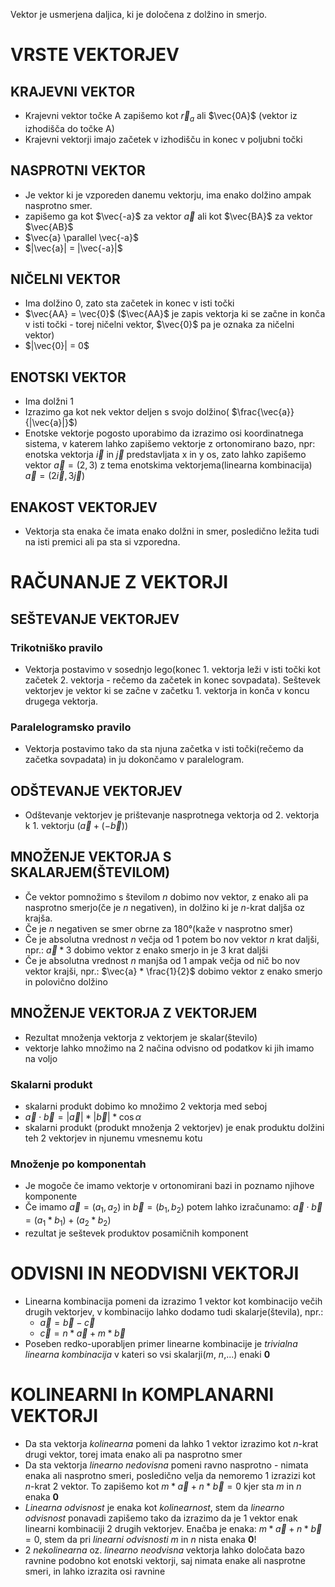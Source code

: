 Vektor je usmerjena daljica, ki je določena z dolžino in smerjo.
# VRSTE VEKTORJEV
## KRAJEVNI VEKTOR
- Krajevni vektor točke A zapišemo kot $\vec{r}_a$ ali $\vec{0A}$ (vektor iz izhodišča do točke A) 
- Krajevni vektorji imajo začetek v izhodišču in konec v poljubni točki

## NASPROTNI VEKTOR
- Je vektor ki je vzporeden danemu vektorju, ima enako dolžino ampak nasprotno smer.
- zapišemo ga kot $\vec{-a}$ za vektor $\vec{a}$ ali kot $\vec{BA}$ za vektor $\vec{AB}$
- $\vec{a} \parallel \vec{-a}$
- $|\vec{a}| = |\vec{-a}|$
## NIČELNI VEKTOR
- Ima dolžino 0, zato sta začetek in konec v isti točki
- $\vec{AA} = \vec{0}$ ($\vec{AA}$ je zapis vektorja ki se začne in konča v isti točki - torej ničelni vektor, $\vec{0}$ pa je oznaka za ničelni vektor)
- $|\vec{0}| = 0$
## ENOTSKI VEKTOR
- Ima dolžni 1
- Izrazimo ga kot nek vektor deljen s svojo dolžino( $\frac{\vec{a}}{|\vec{a}|}$)
- Enotske vektorje pogosto uporabimo da izrazimo osi koordinatnega sistema, v katerem lahko zapišemo vektorje z ortonomirano bazo, npr: enotska vektorja $\vec{i}$ in $\vec{j}$ predstavljata x in y os, zato lahko zapišemo vektor $\vec{a} = (2, 3)$ z tema enotskima vektorjema(linearna kombinacija) $\vec{a} = (2\vec{i}, 3\vec{j}$)

## ENAKOST VEKTORJEV
- Vektorja sta enaka če imata enako dolžni in smer, posledično ležita tudi na isti premici ali pa sta si vzporedna.

# RAČUNANJE Z VEKTORJI
## SEŠTEVANJE VEKTORJEV
### Trikotniško pravilo
- Vektorja postavimo v sosednjo lego(konec 1. vektorja leži v isti točki kot začetek 2. vektorja - rečemo da začetek in konec sovpadata). Seštevek vektorjev je vektor ki se začne v začetku 1. vektorja in konča v koncu drugega vektorja.
### Paralelogramsko pravilo
- Vektorja postavimo tako da sta njuna začetka v isti točki(rečemo da začetka sovpadata) in ju dokončamo v paralelogram.
## ODŠTEVANJE VEKTORJEV
- Odštevanje vektorjev je prištevanje nasprotnega vektorja od 2. vektorja k 1. vektorju ($\vec{a} + (-\vec{b})$)
## MNOŽENJE VEKTORJA S SKALARJEM(ŠTEVILOM)
- Če vektor pomnožimo s številom $n$ dobimo nov vektor, z enako ali pa nasprotno smerjo(če je $n$ negativen), in dolžino ki je $n$-krat daljša oz krajša.
- Če je $n$ negativen se smer obrne za 180°(kaže v nasprotno smer)
- Če je absolutna vrednost $n$ večja od 1 potem bo nov vektor $n$ krat daljši, npr.: $\vec{a} * 3$ dobimo vektor z enako smerjo in je 3 krat daljši
- Če je absolutna vrednost $n$ manjša od 1 ampak večja od nič bo nov vektor krajši, npr.: $\vec{a} * \frac{1}{2}$ dobimo vektor z enako smerjo in polovično dolžino
## MNOŽENJE VEKTORJA Z VEKTORJEM
- Rezultat množenja vektorja z vektorjem je skalar(število)
- vektorje lahko množimo na 2 načina odvisno od podatkov ki jih imamo na voljo
### Skalarni produkt
- skalarni produkt dobimo ko množimo 2 vektorja med seboj
- $\vec{a} \cdot \vec{b} = |\vec{a}| * |\vec{b}| * \cos\alpha$
- skalarni produkt (produkt množenja 2 vektorjev) je enak produktu dolžini teh 2 vektorjev in njunemu vmesnemu kotu

### Množenje po komponentah
- Je mogoče če imamo vektorje v ortonomirani bazi in poznamo njihove komponente
- Če imamo $\vec{a} = (a_1, a_2)$ in $\vec{b} = (b_1, b_2)$ potem lahko izračunamo: $\vec{a} \cdot \vec{b} = (a_1 * b_1) + (a_2 * b_2)$
- rezultat je seštevek produktov posamičnih komponent

# ODVISNI IN NEODVISNI VEKTORJI
- Linearna kombinacija pomeni da izrazimo 1 vektor kot kombinacijo večih drugih vektorjev, v kombinacijo lahko dodamo tudi skalarje(števila), npr.:
	- $\vec{a} = \vec{b} - \vec{c}$
	- $\vec{c} = n * \vec{a} + m * \vec{b}$
- Poseben redko-uporabljen primer linearne kombinacije je *trivialna linearna kombinacija* v kateri so vsi skalarji($m$, $n$,...) enaki **0**
# KOLINEARNI In KOMPLANARNI VEKTORJI
- Da sta vektorja *kolinearna* pomeni da lahko 1 vektor izrazimo kot $n$-krat drugi vektor, torej imata enako ali pa nasprotno smer
- Da sta vektorja *linearno nedovisna* pomeni ravno nasprotno - nimata enaka ali nasprotno smeri, posledično velja da nemoremo 1 izrazizi kot $n$-krat 2 vektor. To zapišemo kot $m * \vec{a} + n * \vec{b} = 0$ kjer sta $m$ in $n$ enaka **0**
- *Linearna odvisnost* je enaka kot *kolinearnost*, stem da *linearno odvisnost* ponavadi zapišemo tako da izrazimo da je 1 vektor enak linearni kombinaciji 2 drugih vektorjev. Enačba je enaka: $m * \vec{a} + n * \vec{b} = 0$, stem da pri *linearni odvisnosti* $m$ in $n$ nista enaka **0**!
- 2 *nekolinearna* oz. *linearno neodvisna* vektorja lahko določata bazo ravnine podobno kot enotski vektorji, saj nimata enake ali nasprotne smeri, in lahko izrazita osi ravnine
